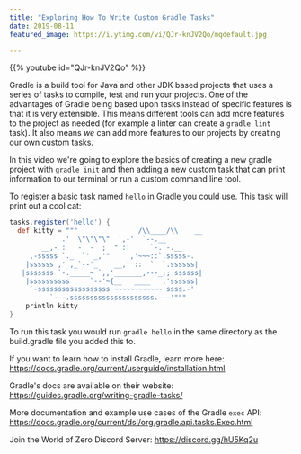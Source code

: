 ```yaml
---
title: "Exploring How To Write Custom Gradle Tasks"
date: 2019-08-11
featured_image: https://i.ytimg.com/vi/QJr-knJV2Qo/mqdefault.jpg

---
```


{{% youtube id="QJr-knJV2Qo" %}}

Gradle is a build tool for Java and other JDK based projects that uses a series of tasks to compile, test and run your projects. One of the advantages of Gradle being based upon tasks instead of specific features is that it is very extensible. This means different tools can add more features to the project as needed (for example a linter can create a `gradle lint` task). It also means *we* can add more features to our projects by creating our own custom tasks.

In this video we're going to explore the basics of creating a new gradle project with `gradle init` and then adding a new custom task that can print information to our terminal or run a custom command line tool.

To register a basic task named `hello` in Gradle you could use. This task will print out a cool cat:

```groovy
tasks.register('hello') {
  def kitty = """               /\\____/\\    __
             .'  \"\"\"\"  `,-'  `--.__
        __,- :   -  -  ;  " ::     `-. -.__
     ,-sssss `._  `' _,'"     ,'~~~::`.sssss-.
    |ssssss ,' ,_`--'_    __,' ::  `  `.ssssss|
   |sssssss `-._____~ `,,'_______,---_;; ssssss|
    |ssssssssss     `--'~{__   ____   ,'ssssss|
     `-ssssssssssssssssss ~~~~~~~~~~~~ ssss.-'
          `---.sssssssssssssssssssss.---'"""
    println kitty
}
```

To run this task you would run `gradle hello` in the same directory as the build.gradle file you added this to.

If you want to learn how to install Gradle, learn more here: https://docs.gradle.org/current/userguide/installation.html

Gradle's docs are available on their website: https://guides.gradle.org/writing-gradle-tasks/

More documentation and example use cases of the Gradle `exec` API: https://docs.gradle.org/current/dsl/org.gradle.api.tasks.Exec.html

Join the World of Zero Discord Server: https://discord.gg/hU5Kq2u